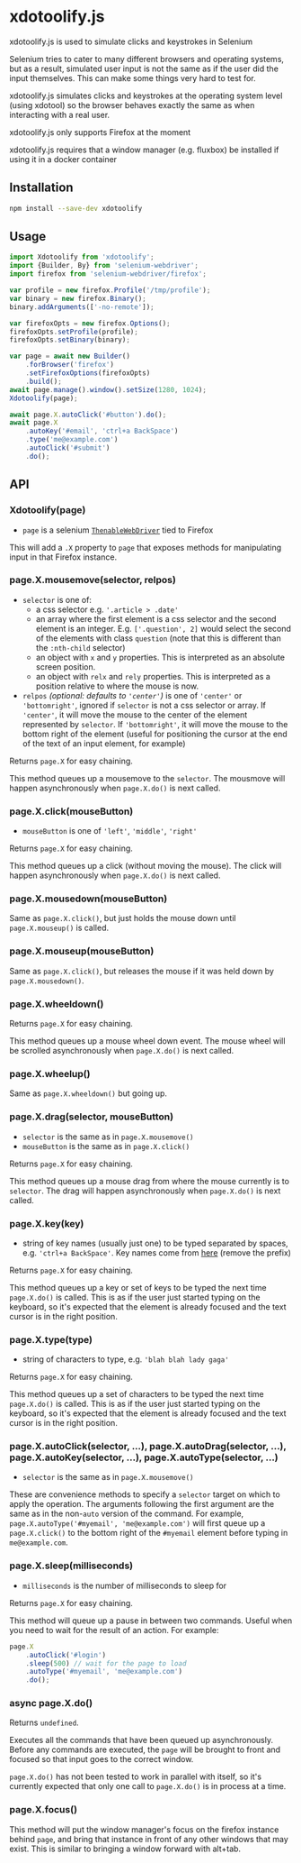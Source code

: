# xdotoolify.js

xdotoolify.js is used to simulate clicks and keystrokes in Selenium

Selenium tries to cater to many different browsers and operating systems,
but as a result, simulated user input is not the same as if the user
did the input themselves. This can make some things very hard to test for.

xdotoolify.js simulates clicks and keystrokes at the operating system level
(using xdotool) so the browser behaves exactly the same as when interacting
with a real user.

xdotoolify.js only supports Firefox at the moment

xdotoolify.js requires that a window manager (e.g. fluxbox) be installed if
using it in a docker container

## Installation

```bash
npm install --save-dev xdotoolify
```

## Usage

```js
import Xdotoolify from 'xdotoolify';
import {Builder, By} from 'selenium-webdriver';
import firefox from 'selenium-webdriver/firefox';

var profile = new firefox.Profile('/tmp/profile');
var binary = new firefox.Binary();
binary.addArguments(['-no-remote']);

var firefoxOpts = new firefox.Options();
firefoxOpts.setProfile(profile);
firefoxOpts.setBinary(binary);

var page = await new Builder()
    .forBrowser('firefox')
    .setFirefoxOptions(firefoxOpts)
    .build();
await page.manage().window().setSize(1280, 1024);
Xdotoolify(page);

await page.X.autoClick('#button').do();
await page.X
    .autoKey('#email', 'ctrl+a BackSpace')
    .type('me@example.com')
    .autoClick('#submit')
    .do();
```

## API

### Xdotoolify(page)

  - `page` is a selenium [`ThenableWebDriver`][1] tied to Firefox

This will add a `.X` property to `page` that exposes methods for manipulating
input in that Firefox instance.

### page.X.mousemove(selector, relpos)

  - `selector` is one of:
    - a css selector e.g. `'.article > .date'`
    - an array where the first element is a css selector and the second element is an integer. E.g. `['.question', 2]` would select the second of the elements with class `question` (note that this is different than the `:nth-child` selector)
    - an object with `x` and `y` properties. This is interpreted as an absolute screen position.
    - an object with `relx` and `rely` properties. This is interpreted as a position relative to where the mouse is now.
  - `relpos` *(optional: defaults to `'center'`)* is one of `'center'` or `'bottomright'`, ignored if `selector` is not a css selector or array. If `'center'`, it will move the mouse to the center of the element represented by `selector`. If `'bottomright'`, it will move the mouse to the bottom right of the element (useful for positioning the cursor at the end of the text of an input element, for example)

Returns `page.X` for easy chaining.

This method queues up a mousemove to the `selector`. The mousmove will happen
asynchronously when `page.X.do()` is next called.

### page.X.click(mouseButton)

  - `mouseButton` is one of `'left'`, `'middle'`, `'right'`

Returns `page.X` for easy chaining.

This method queues up a click (without moving the mouse). The click will happen
asynchronously when `page.X.do()` is next called.

### page.X.mousedown(mouseButton)

Same as `page.X.click()`, but just holds the mouse down until `page.X.mouseup()` is called.

### page.X.mouseup(mouseButton)

Same as `page.X.click()`, but releases the mouse if it was held down by `page.X.mousedown()`.

### page.X.wheeldown()

Returns `page.X` for easy chaining.

This method queues up a mouse wheel down event. The mouse wheel will be
scrolled asynchronously when `page.X.do()` is next called.

### page.X.wheelup()

Same as `page.X.wheeldown()` but going up.

### page.X.drag(selector, mouseButton)

  - `selector` is the same as in `page.X.mousemove()`
  - `mouseButton` is the same as in `page.X.click()`

Returns `page.X` for easy chaining.

This method queues up a mouse drag from where the mouse currently is to `selector`. The drag will happen asynchronously when `page.X.do()` is next called.

### page.X.key(key)

  - string of key names (usually just one) to be typed separated by spaces, e.g. `'ctrl+a BackSpace'`. Key names come from [here][2] (remove the prefix)

Returns `page.X` for easy chaining.

This method queues up a key or set of keys to be typed the next time `page.X.do()` is called. This is as if the user just started typing on the keyboard, so it's expected that the element is already focused and the text cursor is in the right position.

### page.X.type(type)

  - string of characters to type, e.g. `'blah blah lady gaga'`

Returns `page.X` for easy chaining.

This method queues up a set of characters to be typed the next time `page.X.do()` is called. This is as if the user just started typing on the keyboard, so it's expected that the element is already focused and the text cursor is in the right position.

### page.X.autoClick(selector, ...), page.X.autoDrag(selector, ...), page.X.autoKey(selector, ...), page.X.autoType(selector, ...)

  - `selector` is the same as in `page.X.mousemove()`

These are convenience methods to specify a `selector` target on which to apply the operation. The arguments following the first argument are the same as in the non-`auto` version of the command. For example, `page.X.autoType('#myemail', 'me@example.com')` will first queue up a `page.X.click()` to the bottom right of the `#myemail` element before typing in `me@example.com`.

### page.X.sleep(milliseconds)

  - `milliseconds` is the number of milliseconds to sleep for

Returns `page.X` for easy chaining.

This method will queue up a pause in between two commands. Useful when you need
to wait for the result of an action. For example:

```js
page.X
    .autoClick('#login')
    .sleep(500) // wait for the page to load
    .autoType('#myemail', 'me@example.com')
    .do();
```


### async page.X.do()

Returns `undefined`.

Executes all the commands that have been queued up asynchronously. Before any
commands are executed, the `page` will be brought to front and focused so
that input goes to the correct window.

`page.X.do()` has not been tested to work in parallel with itself, so it's
currently expected that only one call to `page.X.do()` is in process at a time.

### page.X.focus()

This method will put the window manager's focus on the firefox instance
behind `page`, and bring that instance in front of any other windows that
may exist. This is similar to bringing a window forward with alt+tab.

[1]: http://seleniumhq.github.io/selenium/docs/api/javascript/module/selenium-webdriver/index_exports_ThenableWebDriver.html
[2]: https://cgit.freedesktop.org/xorg/proto/x11proto/plain/keysymdef.h
